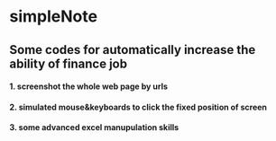 # simpleNote
## Some codes for automatically increase the ability of finance job

#### 1. screenshot the whole web page by urls
#### 2. simulated mouse&keyboards to click the fixed position of screen
#### 3. some advanced excel manupulation skills
